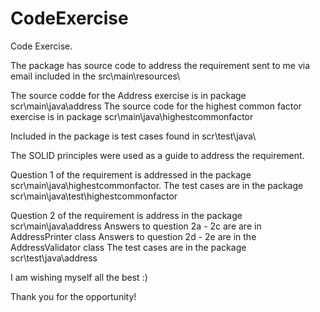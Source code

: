 # CodeExercise

Code Exercise.

The package has source code to address the requirement sent to me via email included in the src\main\resources\


The source codde for the Address exercise is in package scr\main\java\address
The source code for the highest common factor exercise is in package scr\main\java\highestcommonfactor

Included in the package is test cases found in scr\test\java\

The SOLID principles were used as a guide to address the requirement.

Question 1 of the requirement is addressed in the package scr\main\java\highestcommonfactor.
The test cases are in the package scr\main\java\test\highestcommonfactor

Question 2 of the requirement is address in the package scr\main\java\address
Answers to question 2a - 2c are are in AddressPrinter class
Answers to question 2d - 2e are in the AddressValidator class
The test cases are in the package scr\test\java\address

I am wishing myself all the best :)

Thank you for the opportunity!
